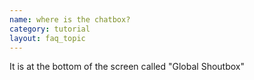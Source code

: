 ```yaml
---
name: where is the chatbox?
category: tutorial
layout: faq_topic
---
```

It is at the bottom of the screen called "Global Shoutbox"